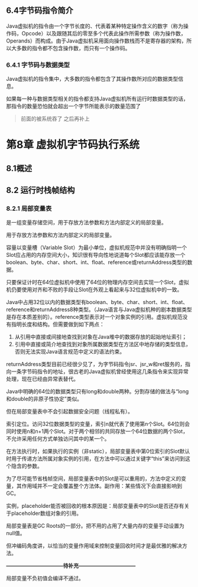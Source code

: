 ## 6.4字节码指令简介

Java虚拟机的指令由一个字节长度的、代表着某种特定操作含义的数字（称为操作码，Opcode）以及跟随其后的零至多个代表此操作所需参数（称为操作数，Operands）而构成。由于Java虚拟机采用面向操作数栈而不是寄存器的架构，所以大多数的指令都不包含操作数，而只有一个操作码。

### 6.4.1 字节码与数据类型

Java虚拟机的指令集中，大多数的指令都包含了其操作数所对应的数据类型信息。

如果每一种与数据类型相关的指令都支持Java虚拟机所有运行时数据类型的话，那指令的数量恐怕就会超出一个字节所能表示的数量范围了

> 前面的被系统吞了 之后再补上

# 第8章 虚拟机字节码执行系统

## 8.1概述

## 8.2 运行时栈帧结构

### 8.2.1 局部变量表

是一组变量存储空间，用于存放方法参数和方法内部定义的局部变量。

用于存放方法参数和方法内部定义的局部变量。

容量以变量槽（Variable Slot）为最小单位，虚拟机规范中并没有明确指明一个Slot应占用的内存空间大小，知识很有导向性地说道每个Slot都应该能存放一个boolean、byte、char、short、int、float、reference或returnAddress类型的数据。

只要保证计时在64位虚拟机中使用了64位的物理内存空间去实现一个Slot，虚拟机仍要使用对齐和不败的手段让Slot在外观上看起来与32位虚拟机中的一致。

Java中占用32位以内的数据类型有boolean、byte、char、short、int、float、reference和returnAddress8种类型。（Java语言与Java虚拟机种的剧本数据类型是存在本质差别的）。reference类型表示对一个对象实例的引用。虚拟机规范没有指明长度和结构。但需要做到如下两点：

1. 从引用中直接或间接地查找到对象在Java堆中的数据存放的起始地址索引；
2. 引用中直接或简介地查找到对象所属数据类型在方法区中地存储的类型信息，否则无法实现Java语言规范中定义的语法约束。

returnAddress类型目前已经很少见了，为字节码指令jsr、jsr_w和ret服务的，指向一条字节码指令的地址，很古老的Java虚拟机曾经使用这几条指令来实现异常处理，现在已经由异常表替代。

Java中明确的64位的数据类型只有long和double两种。分割存储的做法与“long和double的非原子性协定”类似。

但在局部变量表中不会引起数据安全问题（线程私有）。

索引定位。访问32位数据类型的变量，索引n就代表了使用第n个Slot。64位则会同时使用n和n+1两个Slot。对于两个相邻的共同存放一个64位数据的两个Slot，不允许采用任何方式单独访问其中的某一个。

在方法执行时，如果执行的实例（非static），局部变量表中第0位索引的Slot默认时用于传递方法所属对象实例的引用，在方法中可以通过关键字“this”来访问到这个隐含的参数。

为了尽可能节省栈帧空间，局部变量表中的Slot是可以重用的，方法中定义的变量，其作用域并不一定会覆盖整个方法体。副作用：某些情况下会直接影响到GC。

实例，placeholder能否被回收的根本原因是：局部变量表中的Slot是否还存有关于placeholder数组对象的引用。

局部变量表是GC Roots的一部分。把不用的占用了大量内存的变量手动设置为null值。

但冲编码角度讲，以恰当的变量作用域来控制变量回收时间才是最优雅的解决方法。

**———————————待补充———————————**

局部变量不负初值会编译不通过。